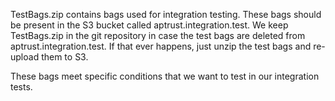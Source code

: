 TestBags.zip contains bags used for integration testing. These bags should be
present in the S3 bucket called aptrust.integration.test. We keep TestBags.zip
in the git repository in case the test bags are deleted from
aptrust.integration.test. If that ever happens, just unzip the test bags and
re-upload them to S3.

These bags meet specific conditions that we want to test in our integration tests.
